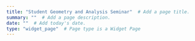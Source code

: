 ```yaml
---
title: "Student Geometry and Analysis Seminar"  # Add a page title.
summary: ""  # Add a page description.
date: ""  # Add today's date.
type: "widget_page"  # Page type is a Widget Page
---
```


